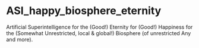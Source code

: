 # ASI_happy_biosphere_eternity
Artificial Superintelligence for the (Good!) Eternity for (Good!) Happiness for the (Somewhat Unrestricted, local & global!) Biosphere (of unrestricted Any and more).
